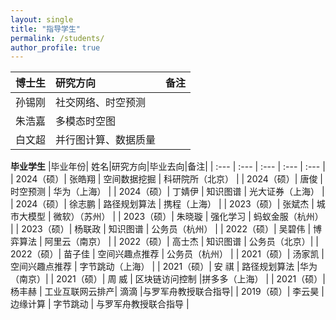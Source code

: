 ```yaml
---
layout: single
title: "指导学生"
permalink: /students/
author_profile: true
---
```



| 博士生|研究方向|备注|
| :---  |  :---  | :---  |
| 孙锡刚 | 社交网络、时空预测   |      |
| 朱浩嘉 | 多模态时空图         |      |
| 白文超 | 并行图计算、数据质量 |      |


**毕业学生**
|毕业年份| 姓名|研究方向|毕业去向|备注|
| :---  | :---  |  :---  | :---  | :---  |
| 2024（硕）| 张皓翔 |  空间数据挖掘  | 科研院所（北京） |
| 2024（硕）| 唐俊 |  时空预测  | 华为（上海） |
| 2024（硕）| 丁婧伊 |  知识图谱  | 光大证券（上海） |
| 2024（硕）| 徐志鹏 |  路径规划算法  | 携程（上海） |
| 2023（硕）| 张斌杰 |  城市大模型  | 微软）（苏州） |
| 2023（硕）| 朱晓璇 |  强化学习  | 蚂蚁金服（杭州） |
| 2023（硕）| 杨联政 |  知识图谱  | 公务员（杭州） |
| 2022（硕）| 吴碧伟 |  博弈算法  | 阿里云（南京） |
| 2022（硕）| 高士杰 |  知识图谱  | 公务员（北京）|
| 2022（硕）| 苗子佳 |  空间兴趣点推荐  | 公务员（杭州） |
| 2021（硕）| 汤家凯 |  空间兴趣点推荐  | 字节跳动（上海） |
| 2021（硕）| 安 祺 |  路径规划算法  |华为（南京）|
| 2021（硕）| 周 威 |  区块链访问控制  |拼多多（上海） |
| 2021（硕）| 杨丰赫 |  工业互联网云排产| 滴滴  |与罗军舟教授联合指导|
| 2019（硕）| 李云昊 |  边缘计算 | 字节跳动  | 与罗军舟教授联合指导  |
